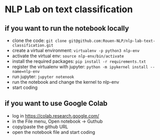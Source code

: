 # NLP Lab on text classification

## if you want to run the notebook locally

* clone the code: ```git clone git@github.com:Rouen-NLP/nlp-lab-text-classification.git```
* create a virtual environment: ```virtualenv -p python3 nlp-env```
* activate the virtual env: ```source nlp-env/bin/activate```
* install the required packages:  ```pip install -r requirements.txt```
* register the virtualenv with jupyter: ``` python -m ipykernel install --name=nlp-env ```
* run jupyter: ```jupyter notenook```
* run the notebook and change the kernel to nlp-env
* start coding

## if you want to use Google Colab

* log in https://colab.research.google.com/
* in the File menu, Open notebook -> Guthub
* copy/paste the github URL
*  open the notebook file and start coding

